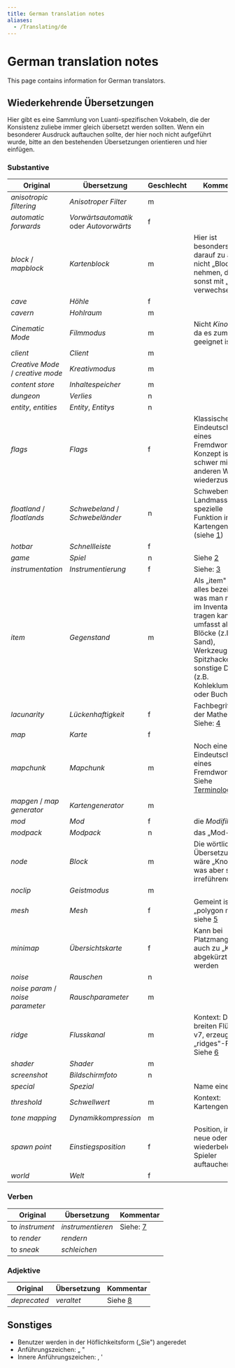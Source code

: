 ```yaml
---
title: German translation notes
aliases:
  - /Translating/de
---
```


# German translation notes

This page contains information for German translators.

<!-- cspell:disable -->

## Wiederkehrende Übersetzungen

Hier gibt es eine Sammlung von Luanti-spezifischen Vokabeln, die der Konsistenz zuliebe immer gleich übersetzt werden sollten. Wenn ein besonderer Ausdruck auftauchen sollte, der hier noch nicht aufgeführt wurde, bitte an den bestehenden Übersetzungen orientieren und hier einfügen.

### Substantive

| Original                          | Übersetzung                             | Geschlecht | Kommentar                                                                                                                                                                                      |
| --------------------------------- | --------------------------------------- | ---------- | ---------------------------------------------------------------------------------------------------------------------------------------------------------------------------------------------- |
| _anisotropic filtering_           | _Anisotroper Filter_                    | m          |                                                                                                                                                                                                |
| _automatic forwards_              | _Vorwärtsautomatik_ oder _Autovorwärts_ | f          |                                                                                                                                                                                                |
| _block_ / _mapblock_              | _Kartenblock_                           | m          | Hier ist besonders darauf zu achten, nicht „Block" zu nehmen, da es sonst mit „node" verwechselt wird.                                                                                         |
| _cave_                            | _Höhle_                                 | f          |                                                                                                                                                                                                |
| _cavern_                          | _Hohlraum_                              | m          |                                                                                                                                                                                                |
| _Cinematic Mode_                  | _Filmmodus_                             | m          | Nicht _Kinomodus_, da es zum Filmen geeignet ist.                                                                                                                                              |
| _client_                          | _Client_                                | m          |                                                                                                                                                                                                |
| _Creative Mode_ / _creative mode_ | _Kreativmodus_                          | m          |                                                                                                                                                                                                |
| _content store_                   | _Inhaltespeicher_                       | m          |                                                                                                                                                                                                |
| _dungeon_                         | _Verlies_                               | n          |                                                                                                                                                                                                |
| _entity_, _entities_              | _Entity_, _Entitys_                     | n          |                                                                                                                                                                                                |
| _flags_                           | _Flags_                                 | f          | Klassische Eindeutschung eines Fremdworts; das Konzept ist schwer mit einem anderen Wort wiederzuspiegeln                                                                                      |
| _floatland_ / _floatlands_        | _Schwebeland_ / _Schwebeländer_         | n          | Schwebende Landmassen, spezielle Funktion im v7-Kartengenerator (siehe [1](/mapgen/features#floatlands-experimental))                                                                          |
| _hotbar_                          | _Schnellleiste_                         | f          |                                                                                                                                                                                                |
| _game_                            | _Spiel_                                 | n          | Siehe [2](https://wiki.luanti.org/Games)                                                                                                                                                       |
| _instrumentation_                 | _Instrumentierung_                      | f          | Siehe: [3](<https://de.wikipedia.org/wiki/Instrumentierung_(Softwareentwicklung)>)                                                                                                             |
| _item_                            | _Gegenstand_                            | m          | Als „item" wird alles bezeichnet, was man mit sich im Inventar tragen kann. Das umfasst alle Blöcke (z.B. Sand), Werkzeuge (z.B. Spitzhacke) und sonstige Dinge (z.B. Kohleklumpen oder Buch). |
| _lacunarity_                      | _Lückenhaftigkeit_                      | f          | Fachbegriff aus der Mathematik. Siehe: [4](https://www.dict.cc/?s=lacunarity)                                                                                                                  |
| _map_                             | _Karte_                                 | f          |                                                                                                                                                                                                |
| _mapchunk_                        | _Mapchunk_                              | m          | Noch eine „faule" Eindeutschung eines Fremdworts. Siehe [Terminology](/terminology)                                                                                                            |
| _mapgen_ / _map generator_        | _Kartengenerator_                       | m          |                                                                                                                                                                                                |
| _mod_                             | _Mod_                                   | f          | die _Modifikation_                                                                                                                                                                             |
| _modpack_                         | _Modpack_                               | n          | das „Mod-Paket"                                                                                                                                                                                |
| _node_                            | _Block_                                 | m          | Die wörtliche Übersetzung wäre „Knoten", was aber sehr irreführend wäre.                                                                                                                       |
| _noclip_                          | _Geistmodus_                            | m          |                                                                                                                                                                                                |
| _mesh_                            | _Mesh_                                  | f          | Gemeint ist „polygon mesh", siehe [5](https://en.wikipedia.org/wiki/Polygon_mesh)                                                                                                              |
| _minimap_                         | _Übersichtskarte_                       | f          | Kann bei Platzmangel auch zu „Karte" abgekürzt werden                                                                                                                                          |
| _noise_                           | _Rauschen_                              | n          |                                                                                                                                                                                                |
| _noise param_ / _noise parameter_ | _Rauschparameter_                       | m          |                                                                                                                                                                                                |
| _ridge_                           | _Flusskanal_                            | m          | Kontext: Die breiten Flüsse in v7, erzeugt vom „ridges"-Flag. Siehe [6](/mapgen/features#rivers)                                                                                               |
| _shader_                          | _Shader_                                | m          |                                                                                                                                                                                                |
| _screenshot_                      | _Bildschirmfoto_                        | n          |                                                                                                                                                                                                |
| _special_                         | _Spezial_                               |            | Name einer Taste                                                                                                                                                                               |
| _threshold_                       | _Schwellwert_                           | m          | Kontext: Kartengenerator                                                                                                                                                                       |
| _tone mapping_                    | _Dynamikkompression_                    | m          |                                                                                                                                                                                                |
| _spawn point_                     | _Einstiegsposition_                     | f          | Position, in der neue oder wiederbelebte Spieler auftauchen                                                                                                                                    |
| _world_                           | _Welt_                                  | f          |                                                                                                                                                                                                |

### Verben

| Original        | Übersetzung       | Kommentar                                                                          |
| --------------- | ----------------- | ---------------------------------------------------------------------------------- |
| to _instrument_ | _instrumentieren_ | Siehe: [7](<https://de.wikipedia.org/wiki/Instrumentierung_(Softwareentwicklung)>) |
| to _render_     | _rendern_         |
| to _sneak_      | _schleichen_      |

### Adjektive

| Original     | Übersetzung | Kommentar                                                                |
| ------------ | ----------- | ------------------------------------------------------------------------ |
| _deprecated_ | _veraltet_  | Siehe [8](https://en.wikipedia.org/wiki/Deprecated#Software_deprecation) |

## Sonstiges

- Benutzer werden in der Höflichkeitsform („Sie") angeredet
- Anführungszeichen: „ "
- Innere Anführungszeichen: ‚ '
